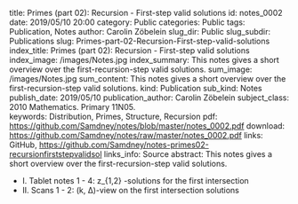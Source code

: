 title:      		Primes (part 02): Recursion - First-step valid solutions
id:                 notes_0002
date:       		2019/05/10 20:00
category:		    Public
categories:		    Public
tags:       		Publication, Notes
author:     		Carolin Zöbelein
slug_dir:           Public
slug_subdir:        Publications
slug:       		Primes-part-02-Recursion-First-step-valid-solutions
index_title:		Primes (part 02): Recursion - First-step valid solutions
index_image:        /images/Notes.jpg
index_summary:		This notes gives a short overview over the first-recursion-step valid solutions.
sum_image:			/images/Notes.jpg
sum_content:		This notes gives a short overview over the first-recursion-step valid solutions.
kind:               Publication
sub_kind:           Notes
publish_date:       2019/05/10
publication_author: Carolin Zöbelein
subject_class:      2010 Mathematics. Primary 11N05.	
keywords:           Distribution, Primes, Structure, Recursion
pdf:                https://github.com/Samdney/notes/blob/master/notes_0002.pdf
download:           https://github.com/Samdney/notes/raw/master/notes_0002.pdf
links:              GitHub, https://github.com/Samdney/notes-primes02-recursionfirststepvalidsol
links_info:         Source
abstract:           This notes gives a short overview over the first-recursion-step valid solutions.


* I. Tablet notes 1 - 4: z_{1,2} -solutions for the first intersection
* II. Scans 1 - 2: (k, ∆)-view on the first intersection solutions

